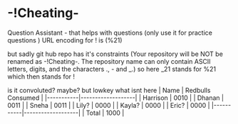 # -!Cheating-
Question Assistant - that helps with questions (only use it for practice questions )
URL encoding for ! is (%21)  

but sadly git hub repo has it's constraints (Your repository will be NOT be renamed as -!Cheating-.
The repository name can only contain ASCII letters, digits, and the characters ., - and _.)
so here _21 stands for %21 which then stands for !

is it convoluted? maybe? but lowkey what isnt here
| Name      | Redbulls Consumed |
|-----------|-------------------|
| Harrison  | 0010              |
| Dhanan    | 0011              |
| Sneha     | 0011              |
| Lily?     | 0000              |
| Kayla?    | 0000              |
| Eric?     | 0000              |
|-----------|-------------------|
| Total     | 1000              |